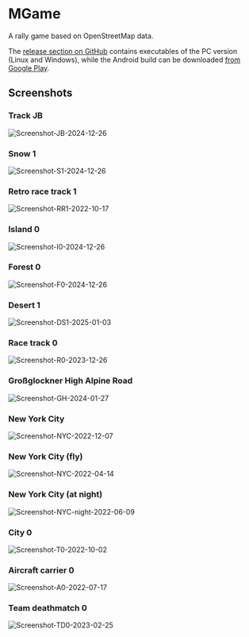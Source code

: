 # MGame

A rally game based on OpenStreetMap data.

The [release section on GitHub](https://github.com/gre-42/MGame/releases) contains executables of the PC version (Linux and Windows), while the Android build can be downloaded [from Google Play](https://play.google.com/store/apps/details?id=com.hallo2hallo.vanillarally).

## Screenshots

### Track JB
![Screenshot-JB-2024-12-26](media/Screenshot-JB-2024-12-26.png)

### Snow 1
![Screenshot-S1-2024-12-26](media/Screenshot-S1-2024-12-26.png)

### Retro race track 1
![Screenshot-RR1-2022-10-17](media/Screenshot-RR1-2023-02-25.png)

### Island 0
![Screenshot-I0-2024-12-26](media/Screenshot-I0-2024-12-26.png)

### Forest 0
![Screenshot-F0-2024-12-26](media/Screenshot-F0-2024-12-26.png)

### Desert 1
![Screenshot-DS1-2025-01-03](media/Screenshot-DS1-2025-01-03.png)

### Race track 0
![Screenshot-R0-2023-12-26](media/Screenshot-R0-2024-12-26.png)

### Großglockner High Alpine Road
![Screenshot-GH-2024-01-27](media/Screenshot-GH-2024-12-26.png)

### New York City
![Screenshot-NYC-2022-12-07](media/Screenshot-NYC-2023-12-07.png)

### New York City (fly)
![Screenshot-NYC-2022-04-14](media/Screenshot-NYC-2022-04-14-fly.jpg)

### New York City (at night)
![Screenshot-NYC-night-2022-06-09](media/Screenshot-NYC-night-2022-06-09.png)

### City 0
![Screenshot-T0-2022-10-02](media/Screenshot-T0-2022-10-02.png)

### Aircraft carrier 0
![Screenshot-A0-2022-07-17](media/Screenshot-A0-2022-07-17.png)

### Team deathmatch 0
![Screenshot-TD0-2023-02-25](media/Screenshot-TD0-2023-02-25.png)
